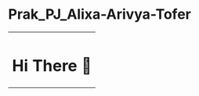 # Prak_PJ_Alixa-Arivya-Tofer



<table>
  <tr>
    <th>
      <h1>Hi There 👋</h1>
    </th>
        
  </tr>
</table>
